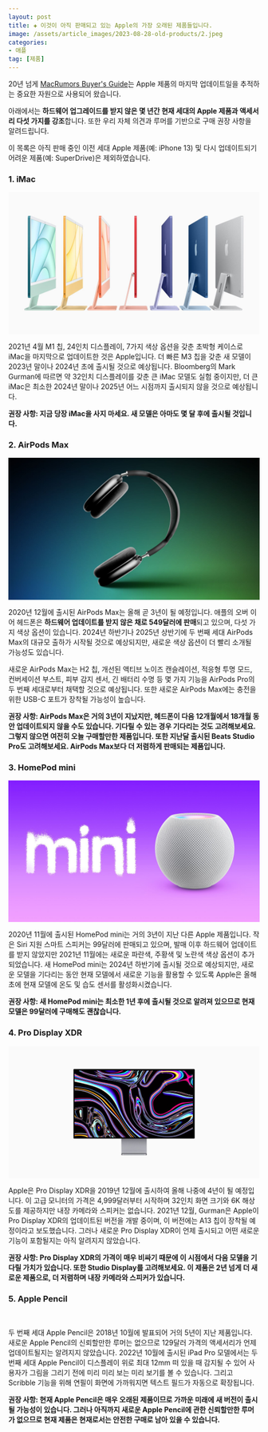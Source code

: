 ```yaml
---
layout: post  
title: ✚ 이것이 아직 판매되고 있는 Apple의 가장 오래된 제품들입니다.
image: /assets/article_images/2023-08-28-old-products/2.jpeg
categories:
- 애플
tag: [제품]
---
```


20년 넘게 [MacRumors Buyer's Guide](https://buyersguide.macrumors.com)는 Apple 제품의 마지막 업데이트일을 추적하는 중요한 자원으로 사용되어 왔습니다.


아래에서는 **하드웨어 업그레이드를 받지 않은 몇 년간 현재 세대의 Apple 제품과 액세서리 다섯 가지를 강조**합니다. 또한 우리 자체 의견과 루머를 기반으로 구매 권장 사항을 알려드립니다.

이 목록은 아직 판매 중인 이전 세대 Apple 제품(예: iPhone 13) 및 다시 업데이트되기 어려운 제품(예: SuperDrive)은 제외하였습니다.

### 1. iMac
<div class="markdown-image">
<img src="/assets/article_images/2023-08-28-old-products/2.jpeg" alt="" align="middle"/> </div>

2021년 4월 M1 칩, 24인치 디스플레이, 7가지 색상 옵션을 갖춘 초박형 케이스로 iMac을 마지막으로 업데이트한 것은 Apple입니다. 더 빠른 M3 칩을 갖춘 새 모델이 2023년 말이나 2024년 초에 출시될 것으로 예상됩니다. Bloomberg의 Mark Gurman에 따르면 약 32인치 디스플레이를 갖춘 큰 iMac 모델도 실험 중이지만, 더 큰 iMac은 최소한 2024년 말이나 2025년 어느 시점까지 출시되지 않을 것으로 예상됩니다.

**권장 사항: 지금 당장 iMac을 사지 마세요. 새 모델은 아마도 몇 달 후에 출시될 것입니다.**

### 2. AirPods Max
<div class="markdown-image">
<img src="/assets/article_images/2023-08-28-old-products/3.jpeg" alt="" align="middle"/> </div>

2020년 12월에 출시된 AirPods Max는 올해 곧 3년이 될 예정입니다. 애플의 오버 이어 헤드폰은 **하드웨어 업데이트를 받지 않은 채로 549달러에 판매**되고 있으며, 다섯 가지 색상 옵션이 있습니다. 2024년 하반기나 2025년 상반기에 두 번째 세대 AirPods Max의 대규모 출하가 시작될 것으로 예상되지만, 새로운 색상 옵션이 더 빨리 소개될 가능성도 있습니다.

새로운 AirPods Max는 H2 칩, 개선된 액티브 노이즈 캔슬레이션, 적응형 투명 모드, 컨버세이션 부스트, 피부 감지 센서, 긴 배터리 수명 등 몇 가지 기능을 AirPods Pro의 두 번째 세대로부터 채택할 것으로 예상됩니다. 또한 새로운 AirPods Max에는 충전을 위한 USB-C 포트가 장착될 가능성이 높습니다.

**권장 사항: AirPods Max은 거의 3년이 지났지만, 헤드폰이 다음 12개월에서 18개월 동안 업데이트되지 않을 수도 있습니다. 기다릴 수 있는 경우 기다리는 것도 고려해보세요. 그렇지 않으면 여전히 오늘 구매할만한 제품입니다. 또한 지난달 출시된 Beats Studio Pro도 고려해보세요. AirPods Max보다 더 저렴하게 판매되는 제품입니다.**

### 3. HomePod mini
<div class="markdown-image">
<img src="/assets/article_images/2023-08-28-old-products/4.jpeg" alt="" align="middle"/> </div>

2020년 11월에 출시된 HomePod mini는 거의 3년이 지난 다른 Apple 제품입니다. 작은 Siri 지원 스마트 스피커는 99달러에 판매되고 있으며, 발매 이후 하드웨어 업데이트를 받지 않았지만 2021년 11월에는 새로운 파란색, 주황색 및 노란색 색상 옵션이 추가되었습니다. 새 HomePod mini는 2024년 하반기에 출시될 것으로 예상되지만, 새로운 모델을 기다리는 동안 현재 모델에서 새로운 기능을 활용할 수 있도록 Apple은 올해 초에 현재 모델에 온도 및 습도 센서를 활성화시켰습니다.

**권장 사항: 새 HomePod mini는 최소한 1년 후에 출시될 것으로 알려져 있으므로 현재 모델은 99달러에 구매해도 괜찮습니다.**

### 4. Pro Display XDR
<div class="markdown-image">
<img src="/assets/article_images/2023-08-28-old-products/1.jpeg" alt="" align="middle"/> </div>

Apple은 Pro Display XDR을 2019년 12월에 출시하여 올해 나중에 4년이 될 예정입니다. 이 고급 모니터의 가격은 4,999달러부터 시작하며 32인치 화면 크기와 6K 해상도를 제공하지만 내장 카메라와 스피커는 없습니다. 2021년 12월, Gurman은 Apple이 Pro Display XDR의 업데이트된 버전을 개발 중이며, 이 버전에는 A13 칩이 장착될 예정이라고 보도했습니다. 그러나 새로운 Pro Display XDR이 언제 출시되고 어떤 새로운 기능이 포함될지는 아직 알려지지 않았습니다.

**권장 사항: Pro Display XDR의 가격이 매우 비싸기 때문에 이 시점에서 다음 모델을 기다릴 가치가 있습니다. 또한 Studio Display를 고려해보세요. 이 제품은 2년 넘게 더 새로운 제품으로, 더 저렴하며 내장 카메라와 스피커가 있습니다.**

### 5. Apple Pencil
<div class="markdown-image">
<img src="/assets/article_images/2023-08-27-old-products/5.jpeg" alt="" align="middle"/> </div>

두 번째 세대 Apple Pencil은 2018년 10월에 발표되어 거의 5년이 지난 제품입니다. 새로운 Apple Pencil의 신뢰할만한 루머는 없으므로 129달러 가격의 액세서리가 언제 업데이트될지는 알려지지 않았습니다. 2022년 10월에 출시된 iPad Pro 모델에서는 두 번째 세대 Apple Pencil이 디스플레이 위로 최대 12mm 떠 있을 때 감지될 수 있어 사용자가 그림을 그리기 전에 미리 미리 보는 미리 보기를 볼 수 있습니다. 그리고 Scribble 기능을 위해 연필이 화면에 가까워지면 텍스트 필드가 자동으로 확장됩니다.

**권장 사항: 현재 Apple Pencil은 매우 오래된 제품이므로 가까운 미래에 새 버전이 출시될 가능성이 있습니다. 그러나 아직까지 새로운 Apple Pencil에 관한 신뢰할만한 루머가 없으므로 현재 제품은 현재로서는 안전한 구매로 남아 있을 수 있습니다.**